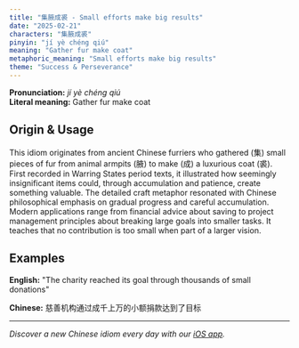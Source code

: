 ```yaml
---
title: "集腋成裘 - Small efforts make big results"
date: "2025-02-21"
characters: "集腋成裘"
pinyin: "jí yè chéng qiú"
meaning: "Gather fur make coat"
metaphoric_meaning: "Small efforts make big results"
theme: "Success & Perseverance"
---
```


**Pronunciation:** *jí yè chéng qiú*  
**Literal meaning:** Gather fur make coat

## Origin & Usage

This idiom originates from ancient Chinese furriers who gathered (集) small pieces of fur from animal armpits (腋) to make (成) a luxurious coat (裘). First recorded in Warring States period texts, it illustrated how seemingly insignificant items could, through accumulation and patience, create something valuable. The detailed craft metaphor resonated with Chinese philosophical emphasis on gradual progress and careful accumulation. Modern applications range from financial advice about saving to project management principles about breaking large goals into smaller tasks. It teaches that no contribution is too small when part of a larger vision.

## Examples

**English:** "The charity reached its goal through thousands of small donations"

**Chinese:** 慈善机构通过成千上万的小额捐款达到了目标

---

*Discover a new Chinese idiom every day with our [iOS app](https://apps.apple.com/us/app/daily-chinese-idioms/id6740611324).*
